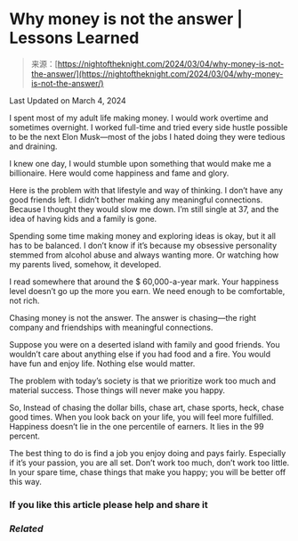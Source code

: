 <!--yml
category: 未分类
date: 2024-05-27 14:35:47
-->

# Why money is not the answer | Lessons Learned

> 来源：[https://nightoftheknight.com/2024/03/04/why-money-is-not-the-answer/](https://nightoftheknight.com/2024/03/04/why-money-is-not-the-answer/)

Last Updated on March 4, 2024

I spent most of my adult life making money. I would work overtime and sometimes overnight. I worked full-time and tried every side hustle possible to be the next Elon Musk—most of the jobs I hated doing they were tedious and draining.

I knew one day, I would stumble upon something that would make me a billionaire. Here would come happiness and fame and glory.

Here is the problem with that lifestyle and way of thinking. I don’t have any good friends left. I didn’t bother making any meaningful connections. Because I thought they would slow me down. I’m still single at 37, and the idea of having kids and a family is gone.

Spending some time making money and exploring ideas is okay, but it all has to be balanced. I don’t know if it’s because my obsessive personality stemmed from alcohol abuse and always wanting more. Or watching how my parents lived, somehow, it developed.

I read somewhere that around the $ 60,000-a-year mark. Your happiness level doesn’t go up the more you earn. We need enough to be comfortable, not rich.

Chasing money is not the answer. The answer is chasing—the right company and friendships with meaningful connections.

Suppose you were on a deserted island with family and good friends. You wouldn’t care about anything else if you had food and a fire. You would have fun and enjoy life. Nothing else would matter.

The problem with today’s society is that we prioritize work too much and material success. Those things will never make you happy.

So, Instead of chasing the dollar bills, chase art, chase sports, heck, chase good times. When you look back on your life, you will feel more fulfilled.
Happiness doesn’t lie in the one percentile of earners. It lies in the 99 percent.

The best thing to do is find a job you enjoy doing and pays fairly. Especially if it’s your passion, you are all set. Don’t work too much, don’t work too little. In your spare time, chase things that make you happy; you will be better off this way.

### If you like this article please help and share it

### *Related*